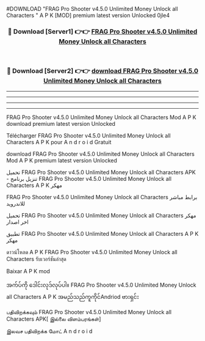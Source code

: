 #DOWNLOAD "FRAG Pro Shooter v4.5.0 Unlimited Money Unlock all Characters " A P K [MOD] premium latest version Unlocked 0jle4 



<div align="center">

<h3>🔴 Download [Server1] 👉👉 <a href="https://apkdownload12.web.app/?title=FRAG Pro Shooter v4.5.0 Unlimited Money Unlock all Characters ">FRAG Pro Shooter v4.5.0 Unlimited Money Unlock all Characters  </a></h3><br>

<h3>🔴 Download [Server2] 👉👉 <a href="https://apkdownload12.web.app/?title=FRAG Pro Shooter v4.5.0 Unlimited Money Unlock all Characters ">download FRAG Pro Shooter v4.5.0 Unlimited Money Unlock all Characters  </a></h3>
</div>


----------------------------------------------------------

----------------------------------------------------------

----------------------------------------------------------

----------------------------------------------------------


FRAG Pro Shooter v4.5.0 Unlimited Money Unlock all Characters  Mod A P K download premium latest version Unlocked

Télécharger  FRAG Pro Shooter v4.5.0 Unlimited Money Unlock all Characters  A P K pour A n d r o i d Gratuit

download FRAG Pro Shooter v4.5.0 Unlimited Money Unlock all Characters  Mod A P K premium latest version Unlocked

تحميل FRAG Pro Shooter v4.5.0 Unlimited Money Unlock all Characters  APK - تنزيل برنامج FRAG Pro Shooter v4.5.0 Unlimited Money Unlock all Characters  A P K مهكر

FRAG Pro Shooter v4.5.0 Unlimited Money Unlock all Characters  برابط مباشر للاندرويد

تحميل FRAG Pro Shooter v4.5.0 Unlimited Money Unlock all Characters  مهكر اخر اصدار

تطبيق FRAG Pro Shooter v4.5.0 Unlimited Money Unlock all Characters  A P K مهكر

ดาวน์โหลด A P K FRAG Pro Shooter v4.5.0 Unlimited Money Unlock all Characters  รับเวอร์ชันล่าสุด

Baixar A P K mod

အက်ပ်ကို ဒေါင်းလုဒ်လုပ်ပါ။ FRAG Pro Shooter v4.5.0 Unlimited Money Unlock all Characters  A P K အမည်သည်ကူကိုင်Andriod ဗားရှင်း

பதிவிறக்கவும் FRAG Pro Shooter v4.5.0 Unlimited Money Unlock all Characters  APK[ இல்லை விளம்பரங்கள்] 
 
இலவச பதிவிறக்க மோட் A n d r o i d



